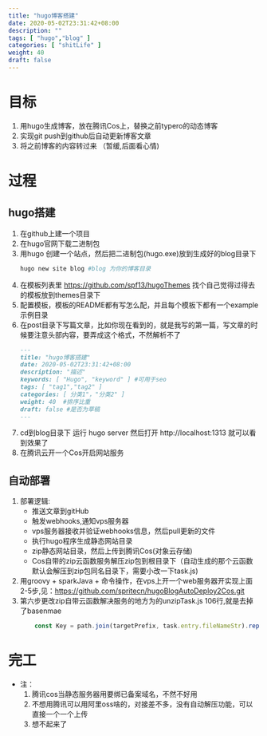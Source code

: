 ```yaml
---
title: "hugo博客搭建"
date: 2020-05-02T23:31:42+08:00
description: ""
tags: [ "hugo","blog" ]
categories: [ "shitLife" ]
weight: 40
draft: false
---
```


# 目标
1. 用hugo生成博客，放在腾讯Cos上，替换之前typero的动态博客
2. 实现git push到github后自动更新博客文章
3. 将之前博客的内容转过来  （暂缓,后面看心情)

# 过程
## hugo搭建
1. 在github上建一个项目
2. 在hugo官网下载二进制包
3. 用hugo 创建一个站点，然后把二进制包(hugo.exe)放到生成好的blog目录下
    ``` bash
    hugo new site blog #blog 为你的博客目录
    ``` 
4. 在模板列表里 https://github.com/spf13/hugoThemes 找个自己觉得过得去的模板放到themes目录下
5. 配置模板，模板的README都有写怎么配，并且每个模板下都有一个example示例目录
6. 在post目录下写篇文章，比如你现在看到的，就是我写的第一篇，写文章的时候要注意头部内容，要弄成这个格式，不然解析不了
    ``` markdown
    ---
    title: "hugo博客搭建"
    date: 2020-05-02T23:31:42+08:00
    description: "描述"
    keywords: [ "Hugo", "keyword" ] #可用于seo
    tags: [ "tag1","tag2" ]
    categories: [ 分类1"，"分类2" ]
    weight: 40  #排序比重
    draft: false #是否为草稿
    ---
    ```
7. cd到blog目录下 运行 hugo server 然后打开 http://localhost:1313 就可以看到效果了
8. 在腾讯云开一个Cos开启网站服务

## 自动部署
1. 部署逻辑:
    - 推送文章到gitHub
    - 触发webhooks,通知vps服务器
    - vps服务器接收并验证webhooks信息，然后pull更新的文件
    - 执行hugo程序生成静态网站目录
    - zip静态网站目录，然后上传到腾讯Cos(对象云存储)
    - Cos自带的zip云函数服务解压zip包到根目录下（自动生成的那个云函数默认会解压到zip包同名目录下，需要小改一下task.js)
2. 用groovy + sparkJava + 命令操作，在vps上开一个web服务器开实现上面2-5步,见：https://github.com/spritecn/hugoBlogAutoDeploy2Cos.git
3. 第六步更改zip自带云函数解决服务的地方为的unzipTask.js 106行,就是去掉了basenmae
    ``` javascript
        const Key = path.join(targetPrefix, task.entry.fileNameStr).replace(/\\/g, '\/')
    ```

# 完工
- 注：
    1. 腾讯cos当静态服务器用要绑已备案域名，不然不好用
    2. 不想用腾讯可以用阿里oss啥的，对接差不多，没有自动解压功能，可以直接一个一个上传
    3. 想不起来了